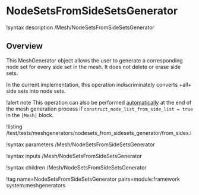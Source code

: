 # NodeSetsFromSideSetsGenerator

!syntax description /Mesh/NodeSetsFromSideSetsGenerator

## Overview

This MeshGenerator object allows the user to generate a corresponding node set for every side set in the mesh.
It does not delete or erase side sets.

In the current implementation, this operation indiscriminately converts +all+ side sets into node sets.

!alert note
This operation can also be performed [automatically](MooseMesh.md#more_detail) at the end of the mesh generation
process if `construct_node_list_from_side_list = true` in the `[Mesh]` block.

!listing /test/tests/meshgenerators/nodesets_from_sidesets_generator/from_sides.i

!syntax parameters /Mesh/NodeSetsFromSideSetsGenerator

!syntax inputs /Mesh/NodeSetsFromSideSetsGenerator

!syntax children /Mesh/NodeSetsFromSideSetsGenerator

!tag name=NodeSetsFromSideSetsGenerator pairs=module:framework system:meshgenerators
